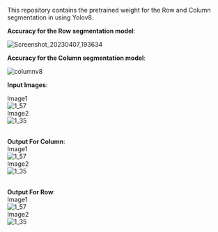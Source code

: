 This repository contains the pretrained weight for the Row and Column segmentation in using Yolov8.<br />

**Accuracy for the Row segmentation model**:<br />

![Screenshot_20230407_193634](https://user-images.githubusercontent.com/60688738/230622482-7318d95d-7940-4fed-8ece-906a68594f41.png) <br/>

**Accuracy for the Column segmentation model**: <br />

![columnv8](https://user-images.githubusercontent.com/60688738/230622879-3862a188-8aee-447a-98bf-c5f9f83b2198.png) <br />

**Input Images**: <br />

Image1 <br/>
![1_57](https://user-images.githubusercontent.com/60688738/230626290-9e4c017a-ae82-428a-86df-07f4b70b2354.jpg) <br />
Image2 <br />
![1_35](https://user-images.githubusercontent.com/60688738/230626542-d4117ac4-c4e2-4f4d-b1b8-8060e0deca49.jpg) <br /> <br/>

**Output For Column**: <br />
Image1 <br/>
![1_57](https://user-images.githubusercontent.com/60688738/230626652-a27ab932-fc4b-4214-85c5-9c3a603b12c0.jpg) <br />
Image2 <br/>
![1_35](https://user-images.githubusercontent.com/60688738/230626660-ada40840-5a4a-4d06-9e52-8c7f35a81f64.jpg) <br /><br />

**Output For Row**: <br />
Image1 <br/>
![1_57](https://user-images.githubusercontent.com/60688738/230626822-2921072f-a9be-47bb-94ad-abbf072dfcea.jpg) <br />
Image2 <br/>
![1_35](https://user-images.githubusercontent.com/60688738/230626833-16667beb-4209-4acd-8e84-77c3fb3b477e.jpg) <br />
